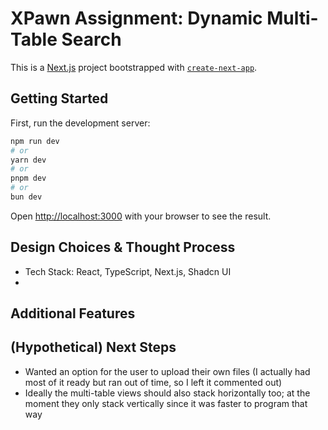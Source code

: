 # XPawn Assignment: Dynamic Multi-Table Search

This is a [Next.js](https://nextjs.org) project bootstrapped with [`create-next-app`](https://nextjs.org/docs/app/api-reference/cli/create-next-app).

## Getting Started

First, run the development server:

```bash
npm run dev
# or
yarn dev
# or
pnpm dev
# or
bun dev
```

Open [http://localhost:3000](http://localhost:3000) with your browser to see the result.

## Design Choices & Thought Process

- Tech Stack: React, TypeScript, Next.js, Shadcn UI
- 

## Additional Features

## (Hypothetical) Next Steps

- Wanted an option for the user to upload their own files (I actually had most of it ready but ran out of time, so I left it commented out)
- Ideally the multi-table views should also stack horizontally too; at the moment they only stack vertically since it was faster to program that way
